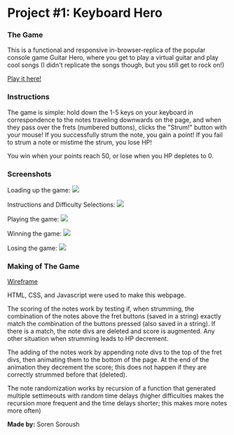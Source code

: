 # Project #1: Keyboard Hero

### The Game

This is a functional and responsive in-browser-replica of the popular console game Guitar Hero, where you get to play a virtual guitar and play cool songs (I didn't replicate the songs though, but you still get to rock on!)


[Play it here!](https://icelydone.github.io/keyboard-hero/)

### Instructions

The game is simple: hold down the 1-5 keys on your keyboard in correspondence to the notes traveling downwards on the page, and when they pass over the frets (numbered buttons), clicks the "Strum!" button with your mouse! If you successfully strum the note, you gain a point! If you fail to strum a note or mistime the strum, you lose HP!

You win when your points reach 50, or lose when you HP depletes to 0.

### Screenshots 

Loading up the game:
![](http://i.imgur.com/pmyLs1L.png)

Instructions and Difficulty Selections: 
![](http://i.imgur.com/4tq0d9W.png)

Playing the game:
![](http://i.imgur.com/tNK2poK.png)

Winning the game:
![](http://i.imgur.com/HoNwNjQ.png)

Losing the game:
![](http://i.imgur.com/d84qemq.png)

### Making of The Game

[Wireframe](https://i.imgur.com/yPhLXnY.jpg)

HTML, CSS, and Javascript were used to make this webpage.

The scoring of the notes work by testing if, when strumming, the combination of the notes above the fret buttons (saved in a string) exactly match the combination of the buttons pressed (also saved in a string). If there is a match, the note divs are deleted and score is augmented. Any other situation when strumming leads to HP decrement.

The adding of the notes work by appending note divs to the top of the fret divs, then animating them to the bottom of the page. At the end of the animation they decrement the score; this does not happen if they are correctly strummed before that (deleted).

The note randomization works by recursion of a function that generated multiple settimeouts with random time delays (higher difficulties makes the recursion more frequent and the time delays shorter; this makes more notes more often) 

**Made by:** Soren Soroush
